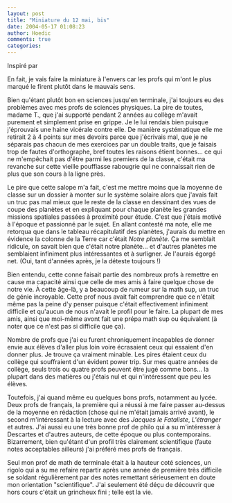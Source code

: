 ```yaml
---
layout: post
title: "Miniature du 12 mai, bis"
date: 2004-05-17 01:08:23
author: Hoedic
comments: true
categories: 
---
```



Inspiré par 

En fait, je vais faire la miniature à l'envers car les profs qui m'ont le plus marqué le firent plutôt dans le mauvais sens.

Bien qu'étant plutôt bon en sciences jusqu'en terminale, j'ai toujours eu des problèmes avec mes profs de sciences physiques. La pire de toutes, madame T., que j'ai supporté pendant 2 années au collège m'avait purement et simplement prise en grippe. Je le lui rendais bien puisque j'éprouvais une haine vicérale contre elle. De manière systématique elle me retirait 2 à 4 points sur mes devoirs parce que j'écrivais mal, que je ne séparais pas chacun de mes exercices par un double traits, que je faisais trop de fautes d'orthographe, bref toutes les raisons étient bonnes... ce qui ne m'empêchait pas d'être parmi les premiers de la classe, c'était ma revanche sur cette vieille pouffiasse rabougrie qui ne connaissait rien de plus que son cours à la ligne près.

Le pire que cette salope m'a fait, c'est me mettre moins que la moyenne de classe sur un dossier à monter sur le système solaire alors que j'avais fait un truc pas mal mieux que le reste de la classe en dessinant des vues de coupe des planètes et en expliquant pour chaque planète les grandes missions spatiales passées à proximité pour étude. C'est que j'étais motivé à l'époque et passionné par le sujet. En allant contesté ma note, elle me retorqua que dans le tableau récapitulatif des planètes, j'aurais du mettre en évidence la colonne de la Terre car c'était *Notre planète*. Ça me semblait ridicule, on savait bien que c'était notre planète... et d'autres planètes me semblaient infiniment plus intéressantes et à surligner. Je l'aurais égorgé net. (Oui, tant d'années après, je la déteste toujours !)

Bien entendu, cette conne faisait partie des nombreux profs à remettre en cause ma capacité ainsi que celle de mes amis à faire quelque chose de notre vie. À cette âge-là, y a beaucoup de rumeur sur la math sup, un truc de génie incroyable. Cette prof nous avait fait comprendre que ce n'était même pas la peine d'y penser puisque c'était effectivement infiniment difficile et qu'aucun de nous n'avait le profil pour le faire. La plupart de mes amis, ainsi que moi-même avont fait une prépa math sup ou équivalent (à noter que ce n'est pas si difficile que ça).

Nombre de profs que j'ai eu furent chroniquement incapables de donner envie aux élèves d'aller plus loin voire écrasaient ceux qui essaient d'en donner plus. Je trouve ça vraiment minable. Les pires étaient ceux du collège qui souffraient d'un évident power trip. Sur mes quatre années de collège, seuls trois ou quatre profs peuvent être jugé comme bons... la plupart dans des matières ou j'étais nul et qui n'intéressent que peu les élèves.

Toutefois, j'ai quand même eu quelques bons profs, notamment au lycée. Deux profs de français, la première qui a réussi à me faire passer au-dessus de la moyenne en rédaction (chose qui ne m'était jamais arrivé avant), le second m'intéressant à la lecture avec des *Jacques le Fataliste*, *L'étranger* et autres. J'ai aussi eu une très bonne prof de philo qui a su m'intéresser à Descartes et d'autres auteurs, de cette époque ou plus contemporains. Bizarrement, bien qu'étant d'un profil très clairement scientifique (faute notes acceptables ailleurs) j'ai préféré mes profs de français.

Seul mon prof de math de terminale était à la hauteur coté sciences, un rigolo qui a su me refaire repartir après une année de première très difficile se soldant régulièrement par des notes remettant sérieusement en doute mon orientation "scientifique". J'ai seulement été déçu de découvrir que hors cours c'était un grincheux fini ; telle est la vie.